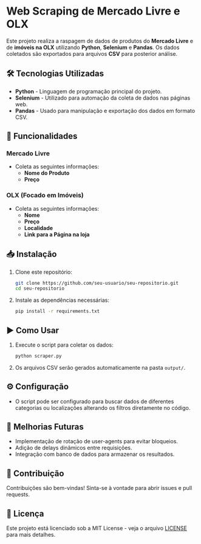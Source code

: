 # Web Scraping de Mercado Livre e OLX

Este projeto realiza a raspagem de dados de produtos do **Mercado Livre** e de **imóveis na OLX** utilizando **Python**, **Selenium** e **Pandas**. Os dados coletados são exportados para arquivos **CSV** para posterior análise.

## 🛠 Tecnologias Utilizadas

- **Python** - Linguagem de programação principal do projeto.
- **Selenium** - Utilizado para automação da coleta de dados nas páginas web.
- **Pandas** - Usado para manipulação e exportação dos dados em formato CSV.

## 🚀 Funcionalidades

### Mercado Livre
- Coleta as seguintes informações:
  - **Nome do Produto**
  - **Preço**

### OLX (Focado em Imóveis)
- Coleta as seguintes informações:
  - **Nome**
  - **Preço**
  - **Localidade**
  - **Link para a Página na loja**

## 📥 Instalação

1. Clone este repositório:
   ```bash
   git clone https://github.com/seu-usuario/seu-repositorio.git
   cd seu-repositorio
   ```

2. Instale as dependências necessárias:
   ```bash
   pip install -r requirements.txt
   ```

## ▶ Como Usar

1. Execute o script para coletar os dados:
   ```bash
   python scraper.py
   ```

2. Os arquivos CSV serão gerados automaticamente na pasta `output/`.

## ⚙ Configuração

- O script pode ser configurado para buscar dados de diferentes categorias ou localizações alterando os filtros diretamente no código.

## 🔮 Melhorias Futuras

- Implementação de rotação de user-agents para evitar bloqueios.
- Adição de delays dinâmicos entre requisições.
- Integração com banco de dados para armazenar os resultados.

## 🤝 Contribuição

Contribuições são bem-vindas! Sinta-se à vontade para abrir issues e pull requests.

## 📜 Licença

Este projeto está licenciado sob a MIT License - veja o arquivo [LICENSE](LICENSE) para mais detalhes.

